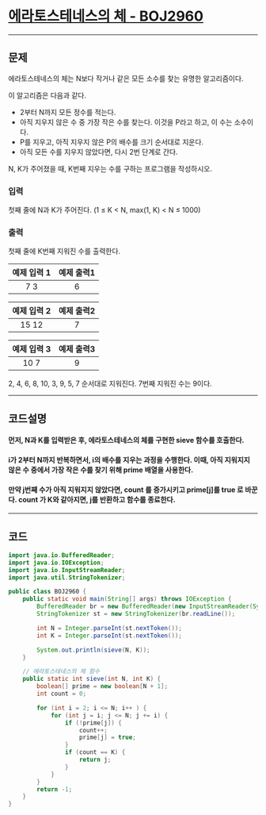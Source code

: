 # [에라토스테네스의 체 - BOJ2960](https://www.acmicpc.net/problem/2960)

----

## 문제
에라토스테네스의 체는 N보다 작거나 같은 모든 소수를 찾는 유명한 알고리즘이다.

이 알고리즘은 다음과 같다.

- 2부터 N까지 모든 정수를 적는다.
- 아직 지우지 않은 수 중 가장 작은 수를 찾는다. 이것을 P라고 하고, 이 수는 소수이다.
- P를 지우고, 아직 지우지 않은 P의 배수를 크기 순서대로 지운다.
- 아직 모든 수를 지우지 않았다면, 다시 2번 단계로 간다.

N, K가 주어졌을 때, K번째 지우는 수를 구하는 프로그램을 작성하시오.

### 입력
첫째 줄에 N과 K가 주어진다. (1 ≤ K < N, max(1, K) < N ≤ 1000)

### 출력
첫째 줄에 K번째 지워진 수를 출력한다.

|  예제 입력 1  |  예제 출력1  |
|:---------:|:--------:|
|    7 3    |    6     |

| 예제 입력 2 | 예제 출력2 |
|:-------:|:------:|
|  15 12  |   7    |

| 예제 입력 3 | 예제 출력3 |
|:-------:|:------:|
|  10 7   |   9    |

2, 4, 6, 8, 10, 3, 9, 5, 7 순서대로 지워진다. 7번째 지워진 수는 9이다.

----

## 코드설명

#### 먼저, N과 K를 입력받은 후, 에라토스테네스의 체를 구현한 sieve 함수를 호출한다.

#### i가 2부터 N까지 반복하면서, i의 배수를 지우는 과정을 수행한다. 이때, 아직 지워지지 않은 수 중에서 가장 작은 수를 찾기 위해 prime 배열을 사용한다.

#### 만약 j번째 수가 아직 지워지지 않았다면, count 를 증가시키고 prime[j]를 true 로 바꾼다. count 가 K와 같아지면, j를 반환하고 함수를 종료한다.

----

## 코드

```` java
import java.io.BufferedReader;
import java.io.IOException;
import java.io.InputStreamReader;
import java.util.StringTokenizer;

public class BOJ2960 {
    public static void main(String[] args) throws IOException {
        BufferedReader br = new BufferedReader(new InputStreamReader(System.in));
        StringTokenizer st = new StringTokenizer(br.readLine());

        int N = Integer.parseInt(st.nextToken());
        int K = Integer.parseInt(st.nextToken());

        System.out.println(sieve(N, K));
    }

    // 에라토스테네스의 체 함수
    public static int sieve(int N, int K) {
        boolean[] prime = new boolean[N + 1];
        int count = 0;

        for (int i = 2; i <= N; i++ ) {
            for (int j = i; j <= N; j += i) {
                if (!prime[j]) {
                    count++;
                    prime[j] = true;
                }
                if (count == K) {
                    return j;
                }
            }
        }
        return -1;
    }
}
````